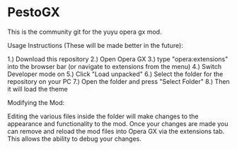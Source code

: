 # PestoGX

This is the community git for the yuyu opera gx mod.

Usage Instructions (These will be made better in the future):

1.) Download this repository
2.) Open Opera GX
3.) type "opera:extensions" into the browser bar (or navigate to extensions from the menu)
4.) Switch Developer mode on
5.) Click "Load unpacked"
6.) Select the folder for the repository on your PC
7.) Open the folder and press "Select Folder"
8.) Then it will load the theme

Modifying the Mod:

Editing the various files inside the folder will make changes to the appearance and functionality to the mod. Once your changes are made you can remove and reload the mod files into Opera GX via the extensions tab. This allows the ability to debug your changes.
